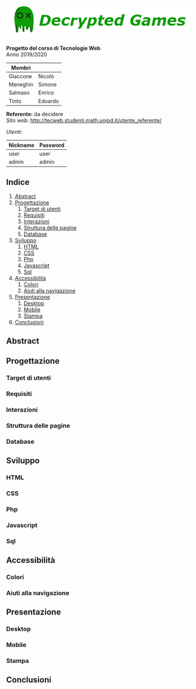 ![Decrypted Games](images/icons/fantasmino-logo+scritta.png "Logo")  

__Progetto del corso di Tecnologie Web__  
Anno 2019/2020

| Membri |  |
| --- | --- |
| Giaccone | Nicolò |
| Meneghin | Simone |
| Salmaso | Enrico |
| Tinto | Edoardo |

__Referente:__ da decidere  
_Sito web:_ http://tecweb.studenti.math.unipd.it/utente_referente/  

_Utenti:_  

| Nickname | Password |
|---|---|
| user | user |
| admin | admin|
## Indice
1. [Abstract](#Abstract)
1. [Progettazione](#Progettazione)
    1. [Target di utenti](#Target-di-utenti)
    1. [Requisiti](#Requisiti)
    1. [Interazioni](#Interazioni)
    1. [Struttura delle pagine](#Struttura-delle-pagine)
    1. [Database](#Database)
1. [Sviluppo](#Sviluppo)
    1. [HTML](#HTML)
    1. [CSS](#CSS)
    1. [Php](#Php)
    1. [Javascript](#Javascript)
    1. [Sql](#Sql)
1. [Accessibilità](#Accessibilità)
    1. [Colori](#Colori)
    1. [Aiuti alla navigazione](#Aiuti-alla-navigazione)
1. [Presentazione](#Presentazione)
    1. [Desktop](#Desktop)
    1. [Mobile](#Mobile)
    1. [Stampa](#Stampa)
1. [Conclusioni](#Conclusioni)

## Abstract

## Progettazione

### Target di utenti

### Requisiti

### Interazioni

### Struttura delle pagine

### Database

## Sviluppo

### HTML

### CSS

### Php

### Javascript

### Sql

## Accessibilità

### Colori

### Aiuti alla navigazione

## Presentazione

### Desktop

### Mobile

### Stampa

## Conclusioni
